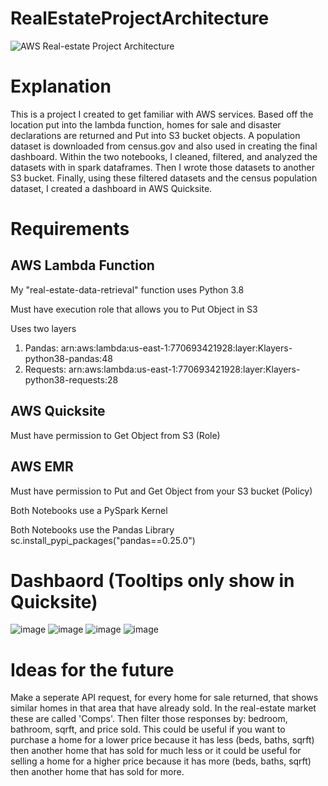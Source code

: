 # RealEstateProjectArchitecture

![AWS Real-estate Project Architecture](https://user-images.githubusercontent.com/73848656/168917513-56982bb7-98a7-4006-892c-db930b032071.JPG)

# Explanation
This is a project I created to get familiar with AWS services. Based off the location put into the lambda function, homes for sale and disaster declarations are returned and Put into S3 bucket objects. A population dataset is downloaded from census.gov and also used in creating the final dashboard. Within the two notebooks, I cleaned, filtered, and analyzed the datasets with in spark dataframes. Then I wrote those datasets to another S3 bucket. Finally, using these filtered datasets and the census population dataset, I created a dashboard in AWS Quicksite.

# Requirements
## AWS Lambda Function
My "real-estate-data-retrieval" function uses Python 3.8

Must have execution role that allows you to Put Object in S3

Uses two layers 
  1. Pandas: arn:aws:lambda:us-east-1:770693421928:layer:Klayers-python38-pandas:48
  2. Requests: arn:aws:lambda:us-east-1:770693421928:layer:Klayers-python38-requests:28

## AWS Quicksite

Must have permission to Get Object from S3 (Role)

## AWS EMR
Must have permission to Put and Get Object from your S3 bucket (Policy)

Both Notebooks use a PySpark Kernel 

Both Notebooks use the Pandas Library
  sc.install_pypi_packages("pandas==0.25.0")
  
# Dashbaord (Tooltips only show in Quicksite)
![image](https://user-images.githubusercontent.com/73848656/168955267-e6c0f09e-cf9a-4e02-832d-c8e962dc269c.png)
![image](https://user-images.githubusercontent.com/73848656/168955317-b08fc146-f3c6-4c60-b436-c7abd6e65241.png)
![image](https://user-images.githubusercontent.com/73848656/168955345-d2892e6f-2ac0-45f3-890c-9aefdf198755.png)
![image](https://user-images.githubusercontent.com/73848656/168955362-05eae9f1-2b94-4689-b655-bd08d7c2617d.png)

# Ideas for the future

Make a seperate API request, for every home for sale returned, that shows similar homes in that area that have already sold. In the real-estate market these are called 'Comps'. Then filter those responses by: bedroom, bathroom, sqrft, and price sold. This could be useful if you want to purchase a home for a lower price because it has less (beds, baths, sqrft) then another home that has sold for much less or it could be useful for selling a home for a higher price because it has more (beds, baths, sqrft) then another home that has sold for more.
